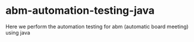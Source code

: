 # abm-automation-testing-java
Here we perform the automation testing for abm (automatic board meeting) using java 
